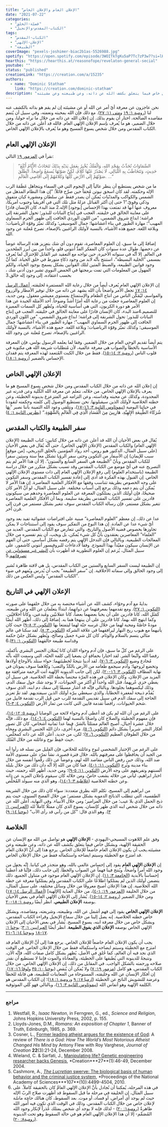 ```yaml
---
title: "الإعلان العام والإعلان الخاص"
date: "2021-07-22"
categories:
  - "قضيّة-الخلق"
  - "الكتاب-المقدس-والإنجيل"
tags:
  - "الكتاب-المقدس"
  - "الإعلان-الإلهي"
  - "الطبيعة"
coverImage: "pexels-joshimer-biac2b1as-5526988.jpg"
spotify: "https://open.spotify.com/episode/3WOITkTgKu5aP7Tc7zP3w7?si=lHaVOi65TZWqIjrO_y7Psg"
hearthis: "https://hearthis.at/reasonofope/revelaton-general-secial"
youtube: ""
status: "published"
creationLink: "https://creation.com/a/15235"
authors:
  - name: "Dominic Statham"
    link: "https://creation.com/dominic-statham"
description: "الإعلان الإلهي هو تواصل من الله مع الإنسان عن الحقيقة الإلهية، وبشكل خاص فيما يتعلق بكشف الله عن ذاته، وعن طبيعته وعن مشيئته."
---
```


نحن عاجزون عن معرفة أيّ أمر عن الله أو عن مشيئته إن لم يقم هو بذاته بالكشف عنه لنا ([رومية ١: ١٩](https://my.bible.com/bible/101/ROM.1.19.keh) و[متى ١١](https://my.bible.com/bible/101/MAT.11.27.keh)[: ٢٧](https://my.bible.com/bible/101/MAT.11.27.keh)). مع ذلك فإن الله بمحبته ونعمته، وفي سبيل أن يُتمم مقاصده الصالحة، اختار أن يقوم بذلك. إن إعلان الله عن ذاته من خلال ما نراه حولنا، ومن خلال الضمير، هو ما يُعرف بإسم الإعلان الإلهي العام. فالله قد أعلن عن ذاته من خلال الكتاب المقدس ومن خلال شخص يسوع المسيح وهو ما يُعرف بالإعلان الإلهي الخاص.

## الإعلان الإلهي العام

نقرأ في [المزمور ١٩](https://www.bible.com/101/psa.19) التالي:

> ”السَّمَاوَاتُ تُحَدِّثُ بِمَجْدِ اللهِ، وَالْفَلَكُ يُخْبِرُ بِعَمَلِ يَدَيْهِ بِذَلِكَ تَتَحَادَثُ الأَيَّامُ أَبْلَغَ حَدِيثٍ، وَتَتَخَاطَبُ بِهِ اللَّيَالِي. لَا يَصْدُرُ عَنْهَا كَلامٌ، لَكِنَّ صَوْتَهَا يُسمَعُ وَاضِحاً. انْطَلَقَ صَوْتُهُمْ إِلَى الأَرْضِ كُلِّهَا وَكَلامُهُمْ إِلَى أَقَاصِي الْعَالَمِ. …“

ما من شخص يستطيع أن ينظر عالياً إلى النجوم التي في السماء ويتجاهل عَظَمَةَ الرب الإله وحكمته. لقد كان اسحق نيوتن مُحقاً حين صرَّح قائلاً: ”إن هذا النظام المذهل من الشمس والكواكب والمذنّبات يُمكن أن يصدر فقط عن سلطان ومشورة كيان متفوق وذكي وقويّ.“1 حتى إن أكثر القبائل عزلةً مثل تلك التي في أفريقيا وجنوب أمريكا، معروف عنها أنها قد تمتعت بهذا الإحساس \[بوجود\] الإله.2 منذ البدء، كان الإنسان قادرًا على معاينة الخالق في خليقته. العجب في إنتاج النباتات للبذور؛ تحول الشرنقة إلى فراشة؛ ابداع شروق الشمس، ”من اللون الوردي الخافت إلى ظهور الجرم السماوي المهيب“؛ مهارة الطيور في بناء أعشاشها؛ جمال الموسيقى؛ وكذلك تميّز وقوّة الرياضيات؛ وبلاغة اللغة. جميع هذه الأشياء، بالنسبة لأولئك الراغبين بالإصغاء، تصرخ مُعلنة عن وجود الله.

إضافةً إلى ما سبق، إن العلوم المعاصرة، تقوم دون أي شك بتعزيز هذه الرسالة عوضاً عن دحضها. طوال عدة سنوات كان المفكر الفذّ أنتوني فلو، واحداً من بين أبرز الملحدين في العالم. إلا أنَّه في سنواته الأخيرة، حين تواجه مع التعقيد غير القابل للإختزال لما يُعرف بمسمى ”الخلية البسيطة“، استنتج بأنَّه لابد من وجود ذكاءٍ متورط في خلق الحياة. كما أنَّ وجود قوانين الطبيعة، والضبط المتين لتلك القوانين بشكل يسمح بوجود الحياة، والكم المهول من المعلومات التي تمت برمجتها في الحمض النووي تشير دون أدنى شك ، بحسب اعتقاده، إلى وجود إله خالق.3

إن الإعلان الإلهي العام يُعرف أيضاً من خلال رعاية الله المستمرة لخليقته. [أعمال الرسل ١٤: ١٧](https://my.bible.com/bible/101/ACT.14.17) تجعل الأمر واضحاً بأن الله يشهد عن ذاته من خلال توفير الأمطار والزروع والمواسم، ليُمَكِّن الناس من انتاج الطعام والإستمتاع بمستوى معيشي معقول. ومن جديد، إن العلوم المعاصرة جعلت من رعاية الله أمرًا أشدَّ وضوحاً. أحد الأمثلة الجيدة عن هذا الأمر هو دورة الكربون، التي هي أساسية للحياة، وتُظهر كل السمات المميزة للتصميم.4منذ البدء، كان الإنسان قادرًا على معاينة الخالق في خليقته. العجب في إنتاج النباتات للبذور؛ تحول الشرنقة إلى فراشة؛ ابداع شروق الشمس، ”من اللون الوردي الخافت إلى ظهور الجرم السماوي المهيب“؛ مهارة الطيور في بناء أعشاشها؛ جمال الموسيقى؛ وكذلك تميّز وقوّة الرياضيات؛ وبلاغة اللغة. جميع هذه الأشياء، بالنسبة لأولئك الراغبين بالإصغاء، تصرخ مُعلنة عن وجود الله.

يتم أيضاً تقديم الوحي العام من خلال الضمير. وفقا لما يعلمه الرسول بولس، فإن المعرفة الأساسية بالخطأ والصواب هي معرفة عالمية، لأن مُتطلبات شريعة الله هي مكتوبة في قلوب الناس ([رومية ٢: ١٤-١٥](https://my.bible.com/bible/101/ROM.2.14-15)). فقط من خلال الكبت المُتعمد لهذه المعرفة يتم فقدان الإحساس بالضمير ([رومية ١: ١٨](https://my.bible.com/bible/101/ROM.1.18)).

## الإعلان الإلهي الخاص

إن إعلان الله عن ذاته من خلال الكتاب المقدس ومن خلال شخص يسوع المسيح هو ما يعرف بالإعلان الإلهي الخاص. من خلاله، نتعلم عن معرفة الله الكُلية وعن قدرته غير المحدودة، وكذلك عن محبته وقداسته، وعن التزامه غير المتزعزع بدينونة الخطيئة، وعن خطته الخلاصية لأولئك الذين سيقبلونها. نحن نستطيع الوصول إلى كلمته وحكمته لتقودنا في حياتنا اليومية ([تيموثاوس الثانية ٣: ١٦-١٧](https://my.bible.com/bible/101/2TI.3.16-17.keh))، ونتلقى وعود الله الثمينة بأننا نصير ”بِهَا شُرَكَاءَ الطَّبِيعَةِ الإِلهِيَّةِ، هَارِبِينَ مِنَ الْفَسَادِ الَّذِي فِي الْعَالَمِ بِالشَّهْوَةِ.“ ([بطرس الثانية ١: ٤](https://my.bible.com/bible/101/2PE.1.4))

## سفر الطبيعة والكتاب المقدس

يُقال في بعض الأحيان أن الله قد أعلن عن ذاته من خلال كتابين: كتاب الطبيعة (الإعلان الإلهي العام) والكتاب المقدس (الإعلان الإلهي الخاص). حتى أنَّه يُقال في بعض الأحيان (على سبيل المثال، الدكتور هيو روس، أحد رواد المؤمنين بالخلق التدريجي، \[من موقع\] سبب للإيمان) إن الأسفار من التكوين وحتى سفر الرؤيا تشكل معاً ستة وستين سفراً للكتاب المقدس وبأنّ ”الطبيعة هي السفر السابع والستون“. إلا أن هذا الأمر لم يتم التصريح عنه في أيّ موضع من الكتاب المقدس وقد تسبب بشكل متكرر من خلال دراسة الطبيعة (باستخدام العلوم) إلى رفع الإعلان الإلهي العام إلى ذات مستوى الإعلان الإلهي الخاص. إن القبول بهذه الفكرة قد أدى إلى إعادة تفسير الكتاب المقدس وسفر التكوين على وجه الخصوص بطريقة تتناسب وفقها مع الأفكار العلمية المعاصرة. إن هذا الأمر لا يُمكن أن يتم دعمه وذلك يرجع إلى أسباب مختلفة. على سبيل المثال، لو أنَّ الأمر كان صحيحًا، فإن أولئك الذين يمتلكون المعرفة عن العلوم المعاصرة وحدهم من سيكونون قادرين على تفسير الكتاب المقدس بطريقة سليمة. وبما أن الأفكار العلمية المعاصرة تتغير بشكل مستمر، فإن رسالة الكتاب المقدس سوف تتغير بشكل مستمر من قرن إلى قرن آخر.

عدا عن ذلك، إن معظم ”العلوم المعاصرة“ مبنية على افتراضات عشوائية تفيد بعد وجود أيّ شيء عدا عن المادة. إن هذا النوع من التفكير سوف يقود إلى استنتاجات لا يمكن تجاوزها بخصوص قضية الأصول والتاريخ، والتي تتعارض مع الكتاب المقدس. العديد من ”العلماء“ المعاصرين يعتقدون بأنَّ كل شيء يُمكن، بل ويجب، أن يتم تفسيره من خلال المعالجات الطبيعية. وبالتالي فإن التدخل الإلهي يتم رفضه بشكل أساسي. حتى أن الفهم عن الإنسان سيكون مقيّداً بهذا النموذج. وفقاً لادعاءات للبروفيسور أنتوني كاشمور، على سبيل المثال، يُزعم إن العلوم التطورية قد أظهرت بأن [البشر غير مسؤولين عن تصرفاتهم](https://creation.com/nothing-more-than-a-bag-of-chemicals).5

إن الطبيعة ليست السفر السابع والستين من الكتاب المقدس، بل هي لافتة ظاهرة تُشير إلى وجود الخالق وإلى سماته الأخلاقية. إن ”سفر الطبيعة“ يجب أن يُدرس ويُفهم في ضوء ”الكتاب المقدس“ وليس العكس من ذلك.

## الإعلان الإلهي في التاريخ

بدايةً مع آدم وحوّاء، كشف الله عن أشياء مختصة به من خلال خلقهما على صورته ([التكوين ١: ٢٧](https://my.bible.com/bible/101/GEN.1.27)). ومع تقدمهما بمعرفتهما عن ذواتهما، ابتدأا يتعلمان عن الله وعن طبيعته. كَمَثَلِ الله، كانا قادرين على أن يحبا بعضهما بعضاً، كانا عقلانيّين ومُبدعين، وكانا أخلاقيّين. وكما ابتهج الله بهما، كانا قادرين على أن يبتهجا هما به. إضافةً إلى ذلك، أظهر الله أيضًا مودةً خاصّةً ومحبة لهما من خلال غرسه جنّة لهما ليتمتعا بها ([التكوين ٢: ٨-٩](https://my.bible.com/bible/101/GEN.2.8-9)) حيث كان يأتيهما مع هبوب ريح النهار ليرافقهما في علاقة الشركة ([التكوين ٣: ٨](https://my.bible.com/bible/101/GEN.3.8)). لقد سكنا في عالم مثالي يتسم بالسلام والوئام. كان كل شيء جميل وصالح، ويُظهر بشكل جليّ حكمة وقداسة طبيعة خالقهما ([التكوين ١: ٣١](https://my.bible.com/bible/101/GEN.1.31)).6

على الرغم من كلّ ما سبق، فإن آدم وحواء اللذان كانا يُمثلان الجنس البشري بأكمله، رفضا الله واتَّبعا الشر. لقد اختارا بحماقة أن يصغيا إلى كلمة الحيّة، التي وسمت الله بأنَّه مُخادع وضيع ([التكوين ٣: ٦-٧](https://my.bible.com/bible/101/GEN.3.6-7)). لقد أُدينا نتيجةً لخطيئتهما: حواء ستلد بالأوجاع أولادها وتخضع لزوجها؛ وآدم سيجمع طعامه من الأرض بالكَدِّ والتعب؛ وكلاهما سوف يموتان في نهاية المطاف ([التكوين ٣: ١٦-٢٠](https://my.bible.com/bible/101/GEN.3.16-20)). لكن إلى جانب الدينونة الإلهية أتت الرحمة مترافقة مع المزيد من الإعلان، وكان الإعلان في هذه المرّة مختصاً بخطة الله الخلاصية. في سبيل أن يغطي خزي عُريِهما، قتل الله واحداً أو أكثر من الحيوانات، لا يوجد شك حول سفك الدم، وذلك ليكسوهما بجلودها. وبالتالي فإنَّه قد أشار مسبقًا إلى سفك دم ابنه، الذي سوف يُقدَّم ذبيحة لمغفرة الخطايا، والذي سيغطي ببرّه أولئك الذين سيفتديهم. لقد تمَّ تعزيز الحاجة إلى سفك الدم في سبيل تقديس التقدمة للرب حين قَبِل الرب تقدمة قابيل من شحم الحيوانات، رافضاً تقدمة قايين التي كانت من ثمار الأرض ([التكوين ٤: ٣-٦](https://my.bible.com/bible/101/GEN.4.3-6)).

على الرغم من أن الله لم يكن قد أعطى آدم وحواء لائحة من الوصايا ([رومية ٥: ١٢-١٤](https://my.bible.com/bible/101/ROM.5.12-14))، فإن مفهوم الخطيئة والصلاح كان واضحًا بالنسبة لهما ([التكوين ٤: ٦-١٤](https://my.bible.com/bible/101/GEN.4.6-14)). مع ذلك، فإنَّه خلال عشرة أجيال، أصبح العالم ممتلئاً بالشرّ. فيما عدا ثمانية أشخاص، كان كل تصور أفكار البشر شريراً بشكل دائم ([التكوين ٦: ٥](https://my.bible.com/bible/101/GEN.6.5)). مرة أُخرى، دانَ الله الجنس البشري ومحاه من خلال الطوفان العظيم ([التكوين ٦، ٧](https://my.bible.com/bible/101/GEN.6))؛ لكن، من جديد، أعلن الله عن ذاته كمخلّص، حيث حَفِظَ نوح وعائلته من خلال الفُلك.

على الرغم من الإختبار الشخصي لنوح وعائلته للخلاص، فإن القليل من نسله قد رأوا أنه من الجيد أن يحافظوا على معرفتهم بالله. خلال فترة قصيرة، نشأ تمرّد على مستوى الأمة ضد الله، وذلك حين رفض الناس مقاصد الله لهم، وعوضاً عن ذلك رفَّعوا أنفسه من خلال بناء مدينة وبُرج ([التكوين ١١: ١-٤](https://my.bible.com/bible/101/GEN.11.1-4)). فما كان من الله إلا أنَّه دان ذلك من خلال بلبلة ألسنتهم وتفريقهم على وجه الأرض ([التكوين ١١: ٥-٩](https://my.bible.com/bible/101/GEN.11.5-9))؛ ومن جديد، أظهر الله رحمته، حيث اختار ابراهيم، ليأتي من خلاله بشعب خاصّ، ومن خلاله كان سيقوم بإعلان المزيد عن ذاته وعن خطته الخلاصية ([غلاطية ٣: ٦-١٤](https://my.bible.com/bible/101/GAL.3.6-14))، وهو الذي منه سيولد المُخلِّص.

من ابراهيم إلى المسيح، تكلم الله بطرق متعددة: سواء كان ذلك من خلال الشريعة الطقسية، التي تتطلب الذبائح الدموية بشكل مستمر؛ من خلال الفصح السنوي، حيث يتم ذبح الحمل الذي بلا عيب؛ من خلال المزامير؛ ومن خلال الأنبياء. وفي النهاية، أعلن الله عن ذاته من خلال شخص ابنه الذي ظهر كإنسان، يسوع الذي كان ممثلًا كاملاً لله ([العبرانيين ١: ٣](https://my.bible.com/bible/101/HEB.1.3)). وهو الذي قال: ”كل من رآني قد رأى الآب“ ([يوحنا ١٤: ٩](https://my.bible.com/bible/101/JHN.14.9))

## الخلاصة

وفق علم اللاهوت المسيحي-اليهودي - **الإعلان الإلهي** هو تواصل من الله مع الإنسان عن الحقيقة الإلهية، وبشكل خاص فيما يتعلق بكشف الله عن ذاته، وعن طبيعته وعن مشيئته.يجب أن يكون الإعلان العام خاضعاً للإعلان الخاص. يرجع هذا إلى أنَّ الإعلان العام قد امتزج مع الخطيئة وسيتم ايضاحه واستكماله فقط من خلال الإعلان الخاص.

إن **الإعلان الإلهي العام** يقود إلى إحساس عالمي بالله، وهو متجذر في كياننا. إنَّه يجعل من وجود الله أمراً واضحاً، ويُنتج فينا فهماً عن الصواب والخطأ. إلى جانب ذلك، فإنَّنا قد أُعطينا إحساساً بالأبدية ([الجامعة ٣: ١١](https://my.bible.com/bible/101/ECC.3.11)). إن الإعلان الإلهي العام موجود في متناول الجميع، ذلك يتضمن أولئك الذين لم يمتلكوا اطلاعًا على الكتاب المقدس ولم يمتلكوا معرفة عن خطة الله الخلاصية. إن هذا الإعلان أصبح معروفًا من خلال وسائل مختلفة، على سبيل المثال، من خلال الخليقة ([المزمور ١٩: ١-٤](https://my.bible.com/bible/101/PSA.19.1-4))، من خلال العناية \[الإلهية\] ([أعمال الرسل ١٤: ١٧](https://my.bible.com/bible/101/ACT.14.17)) ومن خلال الضمير ([رومية ٢: ١٤-١٥](https://my.bible.com/bible/101/ROM.2.14-15)). يُشار إلى الإعلان الإلهي العام في بعض الأحيان بوصفة **الإعلان الطبيعي**. انظر أيضًا [رومية ١](https://my.bible.com/bible/101/ROM.1.18-20)[: ١٨-٢٠](https://my.bible.com/bible/101/ROM.1.18-20).

**الإعلان الإلهي الخاص** يقود إلى فهم أشمل عن الله، وطبيعته، وشريعته، ومقاصده، وبشكل خاص خطته الخلاصية. إنه يصل إلينا من خلال سماع الإنجيل وقراءة الكتاب المقدس، وبشكل خاص من خلال معرفة ابنه، يسوع المسيح. يُشار في بعض الأحيان إلى الإعلان الإلهي الخاص بوصفه **الإعلان الذي يفوق الطبيعة**. انظر أيضًا [العبرانيين ١](https://my.bible.com/bible/101/HEB.1.3)[: ٣](https://my.bible.com/bible/101/HEB.1.3)؛ [يوحنا ١](https://my.bible.com/bible/101/JHN.1.17-18)[: ١٧-١٨](https://my.bible.com/bible/101/JHN.1.17-18) و[يوحنا ١٤](https://my.bible.com/bible/101/JHN.14.6-21)[: ٦-٢١](https://my.bible.com/bible/101/JHN.14.6-21).

يجب أن يكون الإعلان العام خاضعاً للإعلان الخاص. يرجع هذا إلى أنَّ الإعلان العام قد امتزج مع الخطيئة وسيتم ايضاحه واستكماله فقط من خلال الإعلان الخاص. في الوقت الذي نجد فيه أن العالم، كما خُلق في الأصل، يُظهر بشكل كامل صفات الله، فإنَّه الآن، ونتيجةً للدينونة التي يُطبقها على الخطيئة، والمعاناة والموت فإننا لا نستطيع أن نقدر صلاحه ورحمته بالشكل الواجب. في المقابل من ذلك، إن الإعلان الإلهي الخاص، من خلال الكتاب المقدس، هو كامل ([مزمور ١٩: ٧](https://my.bible.com/bible/101/PSA.19.7)) ولا يُمكن أن يُنقض ([يوحنا ١٠: ٣٥](https://my.bible.com/bible/101/JHN.10.35) و[لوقا ١٦](https://my.bible.com/bible/101/LUK.16.17)[: ١٧](https://my.bible.com/bible/101/LUK.16.17)). إن أفكار الإنسان عن الله وخليقته، المستوحاة من المعاينات للطبيعة، هي قابلة للخطأ وعرضة للتشويش الناتج عن الخطيئة ([ارميا ١٧: ٩](https://my.bible.com/bible/101/JER.17.9) و[رومية ١](https://my.bible.com/bible/101/ROM.1.18)[: ١٨](https://my.bible.com/bible/101/ROM.1.18))؛ إن الكتاب المقدس هو الكلمة الإلهية وهو أنفاس الله ([تيموثاوس الثانية ٣: ١٦](https://my.bible.com/bible/101/2TI.3.16))، وبالتالي فهو كُلي الموثوقية.

---

### مراجع

1. Westfall, R., *Isaac Newton*, in Ferngren, G., ed., *Science and Religion*, Johns Hopkins University Press, 2002, p. 155.
2. Lloyds-Jones, D.M., *Romans: An exposition of Chapter 1*, Banner of Truth, Edinburgh, 1985, p. 369.
3. Cosner, L., [Former leading atheist argues for the existence of God](https://creation.com/review-there-is-a-god-by-antony-flew): A review of *There is a God: How The World’s Most Notorious Atheist Changed His Mind* by Antony Flew with Roy Varghese, *Journal of Creation* **22**(3):21-24, December 2008.
4. Wieland, C. & Sarfati, J., [Manipulating life? Genetic engineering researcher backs Genesis](https://creation.com/manipulating-life-dr-eirich-interview), \*Creation**\*27**(1):46-49, December 2004.
5. Cashmore, A., [*The Lucretian* swerve: The biological basis of human behavior and the criminal justice system](http://www.pnas.org/content/107/10/4499.full.pdf%20html), \*Proceedings of the National Academy of Sciences**\*107**(10):4499-4504, 2010.
6. في هذه المرحلة، يُمكننا أن نُجادل بأنَّ الإعلان الإلهي العامَّ كان بالحقيقة كاملاً. على سبيل المثال، إن الخليقة في مرحلة ما قبل السقوط قد أظهرت صلاح الربّ الإله حيث لم يوجد أي أمراض، أو فساد، أو موت. بعد السقوط، كان هنالك حاجة ماسّة لإعلان خاص من خلال الكتاب المقدس. وذلك في الوقت الذي تكون فيه أُمور الله ظاهرةٌ ([رومية١: ٢٠](https://my.bible.com/bible/101/ROM.1.20)) - لذلك فإنه لا يوجد أي شخص يمتلك عُذراً لإنكار وجود الله المُصَمِّم- إلا أن هذا الإعلان الإلهي العام هو في حالة السقوط وهو تحت الدينونة ([رومية٨: ٢٠](https://my.bible.com/bible/101/ROM.8.20)).
